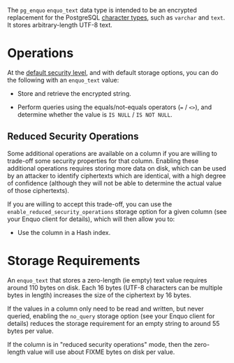 The `pg_enquo` `enquo_text` data type is intended to be an encrypted replacement for the PostgreSQL [character types](https://www.postgresql.org/docs/current/datatype-character.html), such as `varchar` and `text`.
It stores arbitrary-length UTF-8 text.


# Operations

At the [default security level](https://enquo.org/threat-models#snapshot-security), and with default storage options, you can do the following with an `enquo_text` value:

* Store and retrieve the encrypted string.

* Perform queries using the equals/not-equals operators (`=` / `<>`), and determine whether the value is `IS NULL` / `IS NOT NULL`.


## Reduced Security Operations

Some additional operations are available on a column if you are willing to trade-off some security properties for that column.
Enabling these additional operations requires storing more data on disk, which can be used by an attacker to identify ciphertexts which are identical, with a high degree of confidence (although they will not be able to determine the actual value of those ciphertexts).

If you are willing to accept this trade-off, you can use the `enable_reduced_security_operations` storage option for a given column (see your Enquo client for details), which will then allow you to:

* Use the column in a Hash index.


# Storage Requirements

An `enquo_text` that stores a zero-length (ie empty) text value requires around 110 bytes on disk.  Each 16 bytes (UTF-8 characters can be multiple bytes in length) increases the size of the ciphertext by 16 bytes.

If the values in a column only need to be read and written, but never queried, enabling the `no_query` storage option (see your Enquo client for details) reduces the storage requirement for an empty string to around 55 bytes per value.

If the column is in "reduced security operations" mode, then the zero-length value will use about FIXME bytes on disk per value.
